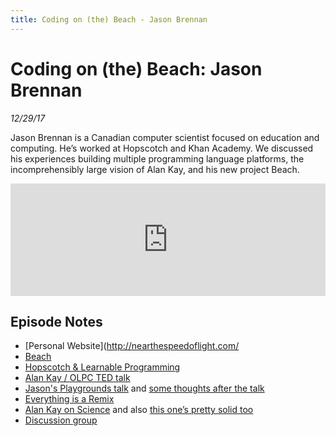 ```yaml
---
title: Coding on (the) Beach - Jason Brennan
---
```


# Coding on (the) Beach: Jason Brennan

_12/29/17_

Jason Brennan is a Canadian computer scientist focused on education and computing. He’s worked at Hopscotch and Khan Academy. We discussed his experiences building multiple programming language platforms, the incomprehensibly large vision of Alan Kay, and his new project Beach.


<iframe src="https://omny.fm/shows/future-of-coding/2-0-coding-on-the-beach-jason-brennan/embed" width="100%" height="180" frameborder="0"></iframe>


## Episode Notes

* [Personal Website](http://nearthespeedoflight.com/
* [Beach](http://nearthespeedoflight.com/beach/)
* [Hopscotch & Learnable Programming](http://gethopscotch.tumblr.com/post/32807560089/learnableprogramming) 
* [Alan Kay / OLPC TED talk](https://www.youtube.com/watch?v=Eg_ToU7m1MI)
* [Jason's Playgrounds talk](https://www.skilled.io/u/playgroundscon/playgrounds) and [some thoughts after the talk](http://nearthespeedoflight.com/article/2017_03_04_about_my_playgrounds_talk)
* [Everything is a Remix](https://vimeo.com/139094998)
* [Alan Kay on Science](http://www.vpri.org/pdf/m2003001_human_cond.pdf) and also [this one’s pretty solid too](http://www.squeakland.org/resources/articles/article.jsp?id=1003)
* [Discussion group](http://discuss.nearthespeedoflight.com/)




